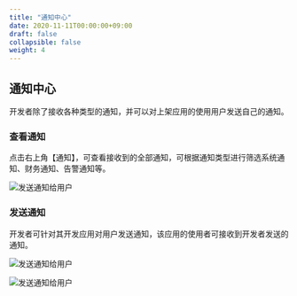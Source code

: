 ```yaml
---
title: "通知中心"
date: 2020-11-11T00:00:00+09:00
draft: false
collapsible: false
weight: 4
---
```


## 通知中心

开发者除了接收各种类型的通知，并可以对上架应用的使用用户发送自己的通知。

### 查看通知

点击右上角【通知】，可查看接收到的全部通知，可根据通知类型进行筛选系统通知、财务通知、告警通知等。

![发送通知给用户](/appcenter/dev-platform/platform-manage/_image/notifications.png)

### 发送通知

开发者可针对其开发应用对用户发送通知，该应用的使用者可接收到开发者发送的通知。

![发送通知给用户](/appcenter/dev-platform/platform-manage/_image/notice-create.png)

![发送通知给用户](/appcenter/dev-platform/platform-manage/_image/notification-send.png)




